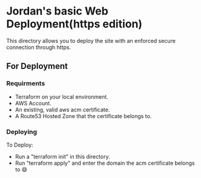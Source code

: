 # Jordan's basic Web Deployment(https edition)

This directory allows you to deploy the site with an enforced secure connection through https.

## For Deployment

### Requirments
- Terraform on your local environment.
- AWS Account.
- An existing, valid aws acm certificate.
- A Route53 Hosted Zone that the certificate belongs to.

### Deploying
To Deploy:
- Run a "terraform init" in this directory.
- Run "terraform apply" and enter the domain the acm certificate belongs to :smile:
